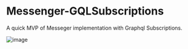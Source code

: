 # Messenger-GQLSubscriptions
A quick MVP of Messeger implementation with Graphql Subscriptions.

![image](https://user-images.githubusercontent.com/2379934/197888761-ad27f71e-dbc6-4362-a601-91d57a4eea80.png)
